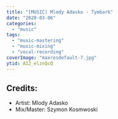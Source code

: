 ```yaml
---
title: "[MUSIC] Mlody Adasko - Tymbark"
date: "2020-03-06"
categories:
  - "music"
tags:
  - "music-mastering"
  - "music-mixing"
  - "vocal-recording"
coverImage: "maxresdefault-7.jpg"
ytid: AI2_elznQcQ
---
```

## Credits:

- Artist: Mlody Adasko
- Mix/Master: Szymon Kosmwoski
